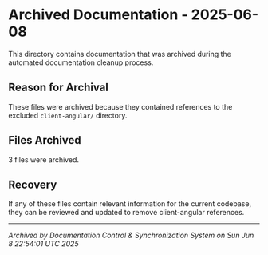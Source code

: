 # Archived Documentation - 2025-06-08

This directory contains documentation that was archived during the automated documentation cleanup process.

## Reason for Archival
These files were archived because they contained references to the excluded `client-angular/` directory.

## Files Archived
3 files were archived.

## Recovery
If any of these files contain relevant information for the current codebase, they can be reviewed and updated to remove client-angular references.

---
*Archived by Documentation Control & Synchronization System on Sun Jun  8 22:54:01 UTC 2025*
